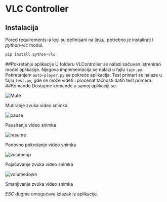 # VLC Controller

## Instalacija
Pored requirements-a koji su definisani na [linku](https://github.com/ftn-ai-lab/sc-2019-siit/blob/master/okruzenja/requirements.txt), potrebno je instalirati i *python-vlc* modul.

```bash
pip install python-vlc
```

##Pokretanje aplikacije
U folderu VLController se nalazi sačuvan istreniran model aplikacije. Njegova implementacija se nalazi u fajlu ```tain.py```. Pokretanjem ```auto-player.py``` se pokreće aplikacija. Test primeri se nalaze u fajlu ```test.py```, gde se može videti i procenat tačnosti datih test primera.
##Komande
Dostupne komande u samoj aplikaciji su:


![Mute](data/mute.jpg) 

Mutiranje zvuka video snimka

![pause](data/pause.jpg) 

Pauziranje video snimka

![resume](data/resume.jpg) 

Ponovno pokretanje video snimka

![volumeup](data/volumeup.jpg) 

Pojačavanje zvuka video snimka

![volumedown](data/volumedown.jpg) 

Smanjivanje zvuka video snimka

*ESC* dugme omogućava izlazak iz aplikacije.